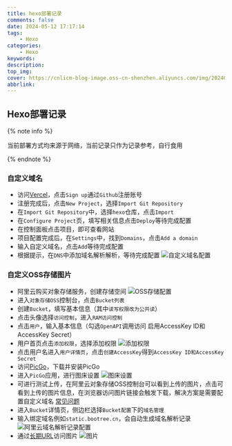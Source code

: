 ```yaml
---
title: hexo部署记录
comments: false
date: 2024-05-12 17:17:14
tags:
    - Hexo
categories:
    - Hexo
keywords:
description:
top_img:
cover: https://cnlicm-blog-image.oss-cn-shenzhen.aliyuncs.com/img/20240523233623.png
abbrlink:
---
```


## Hexo部署记录

{% note info %}

当前部署方式均来源于网络，当前记录只作为记录参考，自行食用

{% endnote %}

### 自定义域名

- 访问[Vercel](https://vercel.com/)，点击`Sign up`通过`Github`注册账号
- 注册完成后，点击`New Project`，选择`Import Git Repository`
- 在`Import Git Repository`中，选择`hexo`仓库，点击`Import`
- 在`Configure Project`页，填写相关信息点击`Deploy`等待完成配置
- 在控制面板点击项目，即可查看网站
- 项目配置完成后，在`Settings`中，找到`Domains`，点击`Add a domain`
- 输入自定义域名，点击`Add`等待完成配置
- 根据提示，在`DNS`中添加域名解析解析，等待完成配置
![自定义域名配置](http://static.bootree.cn/img/20240512173735.png)

### 自定义OSS存储图片

- 阿里云购买对象存储服务，创建存储空间
    ![OSS存储配置](http://static.bootree.cn/img/20240512180353.png)
- 进入`对象存储OSS`控制台，点击`Bucket列表`
- 创建`Bucket`，填写基本信息（其中`读写权限改为公共读`）
- 点击头像选择`访问控制`，进入`RAM访问控制`
- 点击`用户`，输入基本信息（勾选`OpenAPI`调用访问 启用AccessKey ID和AccessKey Secret）
- 用户首页点击`添加权限`，选择添加权限
    ![添加权限](http://static.bootree.cn/img/20240512181202.png)
- 点击用户名进入`用户详情页`，点击`创建AccessKey`得到`AccessKey ID和AccessKey Secret`
- 访问[PicGo](https://github.com/Molunerfinn/PicGo/releases)，下载并安装PicGo
- 进入`PicGo`应用，进行图床设置
    ![图床设置](http://static.bootree.cn/img/20240512182037.png)
- 可进行测试上传，在阿里云对象存储OSS控制台可以看到上传的图片，点击可看到上传的图片信息，在浏览器访问图片链接会触发下载，解决方案是需要配置自定义域名 [常见问题](https://help.aliyun.com/zh/oss/user-guide/how-to-ensure-an-object-is-previewed-when-you-access-the-object?spm=a2c4g.11186623.2.19.19681a214ISjKj)
- 进入`Bucket`详情页，侧边栏选择`Bucket配置`下的`域名管理`
- 输入绑定域名例如`static.bootree.cn`，会自动生成域名解析记录
    ![阿里云域名解析记录配置](http://static.bootree.cn/img/20240512191034.png)
- 通过[长期URL](https://help.aliyun.com/zh/oss/user-guide/map-custom-domain-names-5?spm=a2c4g.11186623.0.i2#4b2d958079f12)访问图片
    ![图片](http://static.bootree.cn/img/20240512191755.png)